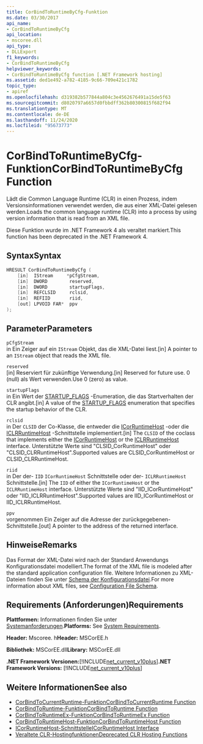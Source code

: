 ```yaml
---
title: CorBindToRuntimeByCfg-Funktion
ms.date: 03/30/2017
api_name:
- CorBindToRuntimeByCfg
api_location:
- mscoree.dll
api_type:
- DLLExport
f1_keywords:
- CorBindToRuntimeByCfg
helpviewer_keywords:
- CorBindToRuntimeByCfg function [.NET Framework hosting]
ms.assetid: ded1e492-a782-4185-9c66-709e421c1782
topic_type:
- apiref
ms.openlocfilehash: d319382b577844a804c3e4562676491a15de5f63
ms.sourcegitcommit: d8020797a6657d0fbbdff362b80300815f682f94
ms.translationtype: MT
ms.contentlocale: de-DE
ms.lasthandoff: 11/24/2020
ms.locfileid: "95673773"
---
```

# <a name="corbindtoruntimebycfg-function"></a><span data-ttu-id="65a2d-102">CorBindToRuntimeByCfg-Funktion</span><span class="sxs-lookup"><span data-stu-id="65a2d-102">CorBindToRuntimeByCfg Function</span></span>

<span data-ttu-id="65a2d-103">Lädt die Common Language Runtime (CLR) in einen Prozess, indem Versionsinformationen verwendet werden, die aus einer XML-Datei gelesen werden.</span><span class="sxs-lookup"><span data-stu-id="65a2d-103">Loads the common language runtime (CLR) into a process by using version information that is read from an XML file.</span></span>  
  
 <span data-ttu-id="65a2d-104">Diese Funktion wurde im .NET Framework 4 als veraltet markiert.</span><span class="sxs-lookup"><span data-stu-id="65a2d-104">This function has been deprecated in the .NET Framework 4.</span></span>  
  
## <a name="syntax"></a><span data-ttu-id="65a2d-105">Syntax</span><span class="sxs-lookup"><span data-stu-id="65a2d-105">Syntax</span></span>  
  
```cpp  
HRESULT CorBindToRuntimeByCfg (  
    [in]  IStream     *pCfgStream,  
    [in]  DWORD        reserved,  
    [in]  DWORD        startupFlags,  
    [in]  REFCLSID     rclsid,  
    [in]  REFIID       riid,
    [out] LPVOID FAR*  ppv  
);  
```  
  
## <a name="parameters"></a><span data-ttu-id="65a2d-106">Parameter</span><span class="sxs-lookup"><span data-stu-id="65a2d-106">Parameters</span></span>  

 `pCfgStream`  
 <span data-ttu-id="65a2d-107">in Ein Zeiger auf ein `IStream` Objekt, das die XML-Datei liest.</span><span class="sxs-lookup"><span data-stu-id="65a2d-107">[in] A pointer to an `IStream` object that reads the XML file.</span></span>  
  
 `reserved`  
 <span data-ttu-id="65a2d-108">[in] Reserviert für zukünftige Verwendung.</span><span class="sxs-lookup"><span data-stu-id="65a2d-108">[in] Reserved for future use.</span></span> <span data-ttu-id="65a2d-109">0 (null) als Wert verwenden.</span><span class="sxs-lookup"><span data-stu-id="65a2d-109">Use 0 (zero) as value.</span></span>  
  
 `startupFlags`  
 <span data-ttu-id="65a2d-110">in Ein Wert der [STARTUP_FLAGS](startup-flags-enumeration.md) -Enumeration, die das Startverhalten der CLR angibt.</span><span class="sxs-lookup"><span data-stu-id="65a2d-110">[in] A value of the [STARTUP_FLAGS](startup-flags-enumeration.md) enumeration that specifies the startup behavior of the CLR.</span></span>  
  
 `rclsid`  
 <span data-ttu-id="65a2d-111">in Der `CLSID` der Co-Klasse, die entweder die [ICorRuntimeHost](icorruntimehost-interface.md) -oder die [ICLRRuntimeHost](iclrruntimehost-interface.md) -Schnittstelle implementiert.</span><span class="sxs-lookup"><span data-stu-id="65a2d-111">[in] The `CLSID` of the coclass that implements either the [ICorRuntimeHost](icorruntimehost-interface.md) or the [ICLRRuntimeHost](iclrruntimehost-interface.md) interface.</span></span> <span data-ttu-id="65a2d-112">Unterstützte Werte sind "CLSID_CorRuntimeHost" oder "CLSID_CLRRuntimeHost".</span><span class="sxs-lookup"><span data-stu-id="65a2d-112">Supported values are CLSID_CorRuntimeHost or CLSID_CLRRuntimeHost.</span></span>  
  
 `riid`  
 <span data-ttu-id="65a2d-113">in Der der- `IID` `ICorRuntimeHost` Schnittstelle oder der- `ICLRRuntimeHost` Schnittstelle.</span><span class="sxs-lookup"><span data-stu-id="65a2d-113">[in] The `IID` of either the `ICorRuntimeHost` or the `ICLRRuntimeHost` interface.</span></span> <span data-ttu-id="65a2d-114">Unterstützte Werte sind "IID_ICorRuntimeHost" oder "IID_ICLRRuntimeHost".</span><span class="sxs-lookup"><span data-stu-id="65a2d-114">Supported values are IID_ICorRuntimeHost or IID_ICLRRuntimeHost.</span></span>  
  
 `ppv`  
 <span data-ttu-id="65a2d-115">vorgenommen Ein Zeiger auf die Adresse der zurückgegebenen-Schnittstelle.</span><span class="sxs-lookup"><span data-stu-id="65a2d-115">[out] A pointer to the address of the returned interface.</span></span>  
  
## <a name="remarks"></a><span data-ttu-id="65a2d-116">Hinweise</span><span class="sxs-lookup"><span data-stu-id="65a2d-116">Remarks</span></span>  

 <span data-ttu-id="65a2d-117">Das Format der XML-Datei wird nach der Standard Anwendungs Konfigurationsdatei modelliert.</span><span class="sxs-lookup"><span data-stu-id="65a2d-117">The format of the XML file is modeled after the standard application configuration file.</span></span> <span data-ttu-id="65a2d-118">Weitere Informationen zu XML-Dateien finden Sie unter [Schema der Konfigurationsdatei](../../configure-apps/file-schema/index.md).</span><span class="sxs-lookup"><span data-stu-id="65a2d-118">For more information about XML files, see [Configuration File Schema](../../configure-apps/file-schema/index.md).</span></span>  
  
## <a name="requirements"></a><span data-ttu-id="65a2d-119">Requirements (Anforderungen)</span><span class="sxs-lookup"><span data-stu-id="65a2d-119">Requirements</span></span>  

 <span data-ttu-id="65a2d-120">**Plattformen:** Informationen finden Sie unter [Systemanforderungen](../../get-started/system-requirements.md).</span><span class="sxs-lookup"><span data-stu-id="65a2d-120">**Platforms:** See [System Requirements](../../get-started/system-requirements.md).</span></span>  
  
 <span data-ttu-id="65a2d-121">**Header:** Mscoree. h</span><span class="sxs-lookup"><span data-stu-id="65a2d-121">**Header:** MSCorEE.h</span></span>  
  
 <span data-ttu-id="65a2d-122">**Bibliothek:** MSCorEE.dll</span><span class="sxs-lookup"><span data-stu-id="65a2d-122">**Library:** MSCorEE.dll</span></span>  
  
 <span data-ttu-id="65a2d-123">**.NET Framework Versionen:**[!INCLUDE[net_current_v10plus](../../../../includes/net-current-v10plus-md.md)]</span><span class="sxs-lookup"><span data-stu-id="65a2d-123">**.NET Framework Versions:** [!INCLUDE[net_current_v10plus](../../../../includes/net-current-v10plus-md.md)]</span></span>  
  
## <a name="see-also"></a><span data-ttu-id="65a2d-124">Weitere Informationen</span><span class="sxs-lookup"><span data-stu-id="65a2d-124">See also</span></span>

- [<span data-ttu-id="65a2d-125">CorBindToCurrentRuntime-Funktion</span><span class="sxs-lookup"><span data-stu-id="65a2d-125">CorBindToCurrentRuntime Function</span></span>](corbindtocurrentruntime-function.md)
- [<span data-ttu-id="65a2d-126">CorBindToRuntime-Funktion</span><span class="sxs-lookup"><span data-stu-id="65a2d-126">CorBindToRuntime Function</span></span>](corbindtoruntime-function.md)
- [<span data-ttu-id="65a2d-127">CorBindToRuntimeEx-Funktion</span><span class="sxs-lookup"><span data-stu-id="65a2d-127">CorBindToRuntimeEx Function</span></span>](corbindtoruntimeex-function.md)
- [<span data-ttu-id="65a2d-128">CorBindToRuntimeHost-Funktion</span><span class="sxs-lookup"><span data-stu-id="65a2d-128">CorBindToRuntimeHost Function</span></span>](corbindtoruntimehost-function.md)
- [<span data-ttu-id="65a2d-129">ICorRuntimeHost-Schnittstelle</span><span class="sxs-lookup"><span data-stu-id="65a2d-129">ICorRuntimeHost Interface</span></span>](icorruntimehost-interface.md)
- [<span data-ttu-id="65a2d-130">Veraltete CLR-Hostingfunktionen</span><span class="sxs-lookup"><span data-stu-id="65a2d-130">Deprecated CLR Hosting Functions</span></span>](deprecated-clr-hosting-functions.md)
